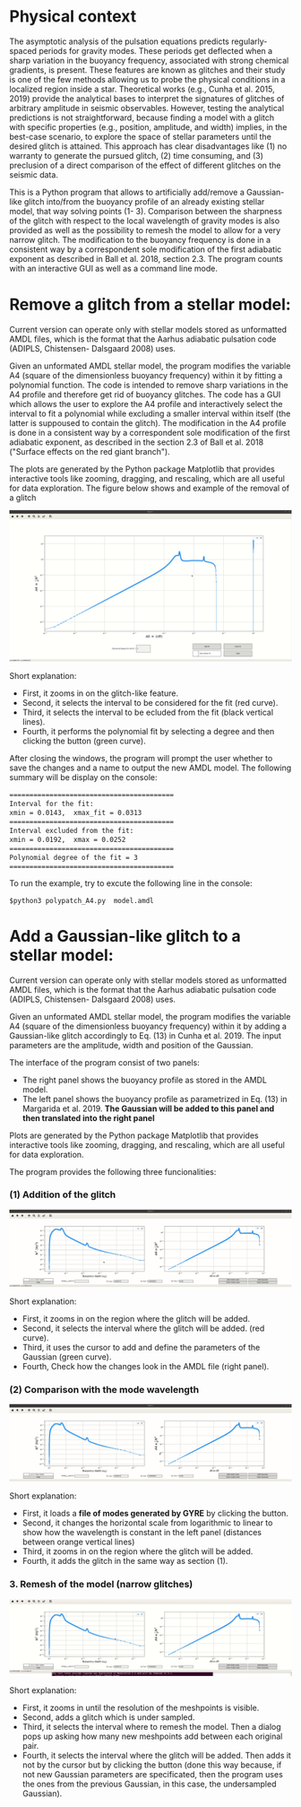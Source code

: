 # Physical context

The asymptotic analysis of the pulsation equations predicts regularly-spaced periods for gravity
modes. These periods get deflected when a sharp variation in the buoyancy frequency, associated with
strong chemical gradients, is present. These features are known as glitches and their study is one of
the few methods allowing us to probe the physical conditions in a localized region inside a star.
Theoretical works (e.g., Cunha et al. 2015, 2019) provide the analytical bases to interpret the
signatures of glitches of arbitrary amplitude in seismic observables. However, testing the analytical
predictions is not straightforward, because finding a model with a glitch with specific properties (e.g.,
position, amplitude, and width) implies, in the best-case scenario, to explore the space of stellar
parameters until the desired glitch is attained. This approach has clear disadvantages like (1) no
warranty to generate the pursued glitch, (2) time consuming, and (3) preclusion of a direct comparison
of the effect of different glitches on the seismic data.

This is a Python program that allows to artificially add/remove a Gaussian-like
glitch into/from the buoyancy profile of an already existing stellar model, that way solving points (1-
3). Comparison between the sharpness of the glitch with respect to the local wavelength of gravity
modes is also provided as well as the possibility to remesh the model to allow for a very narrow glitch.
The modification to the buoyancy frequency is done in a consistent way by a correspondent sole
modification of the first adiabatic exponent as described in Ball et al. 2018, section 2.3. The program
counts with an interactive GUI as well as a command line mode.

# Remove a glitch from a stellar model:

Current version can operate only with stellar models stored as unformatted AMDL
files, which is the format that the Aarhus adiabatic pulsation code (ADIPLS, Chistensen-
Dalsgaard 2008) uses.

Given an unformated AMDL stellar model, the program modifies the variable A4 (square of the dimensionless buoyancy frequency) within it
by fitting a polynomial function. The code is intended to remove sharp variations in the A4 profile and therefore
get rid of buoyancy glitches. The code has a GUI which allows the user to explore the A4 profile and
interactively select the interval to fit a polynomial while excluding a
smaller interval within itself (the latter is suppoused to contain the
glitch). The modification in the A4 profile is done in a consistent way by a
correspondent sole modification of the first adiabatic exponent, as
described in the section 2.3 of Ball et al. 2018 ("Surface effects on
the red giant branch").

The plots are generated by the Python package Matplotlib that provides interactive tools like zooming, dragging,
and rescaling, which are all useful for data exploration. The figure below shows and example of the removal of a glitch

![alt text](https://github.com/stefano-rgc/glitch_add_and_remove/blob/master/exemplary_images/remove_glitch.gif)

Short explanation:

- First, it zooms in on the glitch-like feature.
- Second, it selects the interval to be considered for the fit (red curve).
- Third, it selects the interval to be ecluded from the fit (black vertical lines).
- Fourth, it performs the polynomial fit by selecting a degree and then clicking the button (green curve).

After closing the windows, the program will prompt the user whether to save the changes and a name to output the new AMDL model. The following summary will be display on the console:

```
=========================================
Interval for the fit:
xmin = 0.0143, 	xmax_fit = 0.0313
=========================================
Interval excluded from the fit:
xmin = 0.0192, 	xmax = 0.0252
=========================================
Polynomial degree of the fit = 3
=========================================
```

To run the example, try to excute the following line in the console:

```
$python3 polypatch_A4.py  model.amdl 
```

# Add a Gaussian-like glitch to a stellar model:

Current version can operate only with stellar models stored as unformatted AMDL
files, which is the format that the Aarhus adiabatic pulsation code (ADIPLS, Chistensen-
Dalsgaard 2008) uses.

Given an unformated AMDL stellar model, the program modifies the variable A4 (square of the dimensionless buoyancy frequency) within it by adding a Gaussian-like glitch accordingly to Eq. (13) in Cunha et al. 2019. The input parameters 
are the amplitude, width and position of the Gaussian. 

The interface of the program consist of two panels:

- The right panel shows the buoyancy profile as stored in the AMDL model.
- The left panel shows the buoyancy profile as parametrized in Eq. (13) in Margarida et al. 2019. **The Gaussian will be added to this panel and then translated into the right panel**

Plots are generated by the Python package Matplotlib that provides interactive tools like zooming, dragging,
and rescaling, which are all useful for data exploration.

The program provides the following three funcionalities:

### (1) Addition of the glitch

![alt text](https://github.com/stefano-rgc/glitch_add_and_remove/blob/master/exemplary_images/add_glitch1.gif)

Short explanation:

- First, it zooms in on the region where the glitch will be added.
- Second, it selects the interval where the glitch will be added. (red curve).
- Third, it uses the cursor to add and define the parameters of the Gaussian (green curve).
- Fourth, Check how the changes look in the AMDL file (right panel).

### (2) Comparison with the mode wavelength

![alt text](https://github.com/stefano-rgc/glitch_add_and_remove/blob/master/exemplary_images/add_glitch2.gif)

Short explanation:

- First, it loads a **file of modes generated by GYRE** by clicking the button.
- Second, it changes the horizontal scale from logarithmic to linear to show how the wavelength is constant in the left panel (distances between orange vertical lines) 
- Third, it zooms in on the region where the glitch will be added.
- Fourth, it adds the glitch in the same way as section (1).


### 3. Remesh of the model (narrow glitches)

![alt text](https://github.com/stefano-rgc/glitch_add_and_remove/blob/master/exemplary_images/add_glitch3.gif)

Short explanation:

- First, it zooms in until the resolution of the meshpoints is visible.
- Second, adds a glitch which is under sampled.
- Third, it selects the interval where to remesh the model. Then a dialog pops up asking how many new meshpoints add between each original pair.
- Fourth, it selects the interval where the glitch will be added. Then adds it not by the cursor but by clicking the button (done this way because, if not new Gaussian parameters are specificated, then the program uses the ones from the previous Gaussian, in this case, the undersampled Gaussian).
